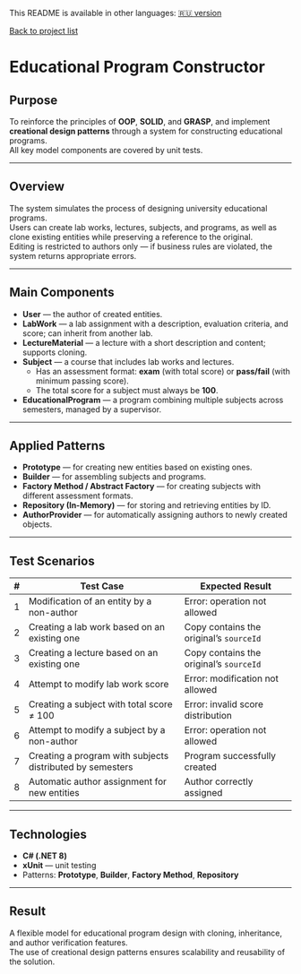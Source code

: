 This README is available in other languages:
[🇷🇺 version](README.ru.md)

[Back to project list](../README.md)


# Educational Program Constructor

## Purpose
To reinforce the principles of **OOP**, **SOLID**, and **GRASP**, and implement **creational design patterns** through a system for constructing educational programs.  
All key model components are covered by unit tests.

---

## Overview
The system simulates the process of designing university educational programs.  
Users can create lab works, lectures, subjects, and programs, as well as clone existing entities while preserving a reference to the original.  
Editing is restricted to authors only — if business rules are violated, the system returns appropriate errors.

---

## Main Components
- **User** — the author of created entities.  
- **LabWork** — a lab assignment with a description, evaluation criteria, and score; can inherit from another lab.  
- **LectureMaterial** — a lecture with a short description and content; supports cloning.  
- **Subject** — a course that includes lab works and lectures.  
  - Has an assessment format: **exam** (with total score) or **pass/fail** (with minimum passing score).  
  - The total score for a subject must always be **100**.  
- **EducationalProgram** — a program combining multiple subjects across semesters, managed by a supervisor.

---

## Applied Patterns
- **Prototype** — for creating new entities based on existing ones.  
- **Builder** — for assembling subjects and programs.  
- **Factory Method / Abstract Factory** — for creating subjects with different assessment formats.  
- **Repository (In-Memory)** — for storing and retrieving entities by ID.  
- **AuthorProvider** — for automatically assigning authors to newly created objects.

---

## Test Scenarios

| # | Test Case | Expected Result |
|---|------------|-----------------|
| 1 | Modification of an entity by a non-author | Error: operation not allowed |
| 2 | Creating a lab work based on an existing one | Copy contains the original’s `sourceId` |
| 3 | Creating a lecture based on an existing one | Copy contains the original’s `sourceId` |
| 4 | Attempt to modify lab work score | Error: modification not allowed |
| 5 | Creating a subject with total score ≠ 100 | Error: invalid score distribution |
| 6 | Attempt to modify a subject by a non-author | Error: operation not allowed |
| 7 | Creating a program with subjects distributed by semesters | Program successfully created |
| 8 | Automatic author assignment for new entities | Author correctly assigned |

---

## Technologies
- **C# (.NET 8)**
- **xUnit** — unit testing  
- Patterns: **Prototype**, **Builder**, **Factory Method**, **Repository**

---

## Result
A flexible model for educational program design with cloning, inheritance, and author verification features.  
The use of creational design patterns ensures scalability and reusability of the solution.
